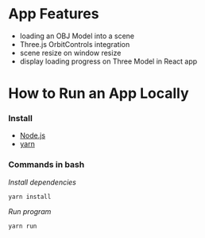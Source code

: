 # App Features

- loading an OBJ Model into a scene
- Three.js OrbitControls integration
- scene resize on window resize
- display loading progress on Three Model in React app

# How to Run an App Locally
### Install
- [Node.js](nodejs.org/es/download/)
- [yarn](classic.yarnpkg.com/en/docs/install)
### Commands in bash
_Install dependencies_
```
yarn install
```
_Run program_
```
yarn run
```



